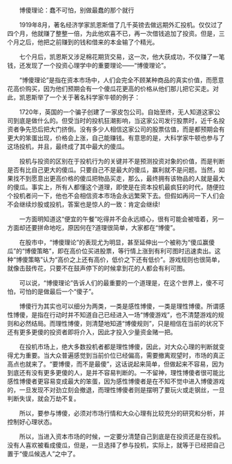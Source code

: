 　　博傻理论：蠢不可怕，别做最蠢的那个就行

　　1919年8月，著名经济学家凯恩斯借了几千英镑去做远期外汇投机。仅仅过了四个月，他就赚了整整一倍，为此他欢喜不已，再一次借钱追加了投资。但是，三个月之后，他把之前赚到的钱和借来的本金输了个精光。

　　七个月后，凯恩斯又涉足棉花期货交易，这一次，他大获成功，不仅赚了一笔钱，还发现了一个投资心理学中的重要理论——“博傻理论”。

　　“博傻理论”是指在资本市场中，人们会完全不顾某种商品的真实价值，而愿意花高价购买，因为他们预期会有一个傻瓜花更高的价格从他们那儿把它买走。对此，凯恩斯举了一个关于著名科学家牛顿的例子：

　　1720年，英国的一个骗子创建了一家皮包公司。自始至终，无人知道这家公司到底是做什么的。但受当时的投机狂潮影响，当这家公司发行股票时，近千名投资者争先恐后把大门挤倒。没有多少人相信这家公司的股票估值，而是都预期会有更大的笨蛋出现，价格会上涨，自己能赚钱。有意思的是，大科学家牛顿也参与了这场投机，并且，最终成了其中最大的傻瓜。

　　投机与投资的区别在于投机行为的关键并不是预测投资对象的价值，而是判断是否有比自己更大的傻瓜。只要自己不是最大的傻瓜，赢利就不是问题。当然，如果找不到愿意出更高价格的傻瓜把物品买走，那么，最终拥有该物品的人就是最大的傻瓜。事实上，所有人都懂这个道理，即使是在资本投机最疯狂的时代，随便拉个投机者问一下，他也不会相信资本市场会永远繁荣下去。但假如再问一下人们会不会继续炒股或投机，答案也是惊人的一致：肯定会继续!

　　一方面明知道这“便宜的午餐”吃得并不会永远顺心，很有可能会被噎着，另一方面却还要拼命地吃，原因何在?道理很简单，大家都在“博傻”。

　　在股市中，“博傻理论”的表现尤为明显，甚至延伸出一个被称为“傻瓜赢傻瓜”的“博傻策略”，即在高价位买进股票，等行情上涨到有利可图时迅速卖出。这种“博傻策略”认为“高价之上还有高价，低价之下还有低价”。游戏规则也很简单，就像击鼓传花，只要不在鼓声停下的时候拿到花的人都会有利可图。

　　可以说，“博傻理论”告诉人们的最重要的一个道理是，在这个世界上，傻不可怕，可怕的是做最后一个“傻子”。

　　博傻行为其实也可以细分为两类，一类是感性博傻，一类是理性博傻。所谓感性博傻，是指在行动时并不知道自己已经进入一场“博傻游戏”，也不清楚游戏的规则和必然结局。而理性博傻，则清楚地知道“博傻规则”，只是相信在当前的状况下还有更多更傻的投资者即将介入，因此才投入少量资金赌一把。

　　在投机市场上，绝大多数投机者都是理性博傻，因此，对大众心理的判断就变得尤为重要。当大众普遍感觉到当前价位已经偏高，需要撤离观望时，市场的真正高点也就来了。“要博傻，而不是最傻”，这话说起来简单，但做起来不容易，因为到底还有没有更多更傻的人，是并不容易判断的。一不留神，理性博傻者很可能比感性博傻者更容易变成最大的笨蛋，因为感性博傻者是在不知不觉中进入博傻游戏的，一旦发现不对劲立刻会撤退，而理性博傻者则是摆明了要玩火或走钢丝，一旦判断失误，就会万劫不复。

　　所以，要参与博傻，必须对市场行情和大众心理有比较充分的研究和分析，并控制好心理状态。

　　所以，当进入资本市场的时候，一定要分清楚自己到底是在投资还是在投机。没有人喜欢被看成傻瓜，但是，一旦选择了参与投机，实际上，就等于已经把自己置于“傻瓜候选人”之中了。